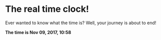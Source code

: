 # The real time clock!

Ever wanted to know what the time is? Well, your journey is about to end!

**The time is Nov 09, 2017, 10:58**